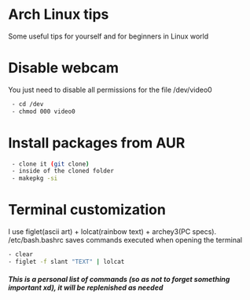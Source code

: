# Arch Linux tips

Some useful tips for yourself and for beginners in Linux world

# Disable webcam 
You just need to disable all permissions for the file /dev/video0
```sh
 - cd /dev
 - chmod 000 video0
```
  

# Install packages from AUR
```sh
 - clone it (git clone)
 - inside of the cloned folder
 - makepkg -si
```
  
  
# Terminal customization
   I use figlet(ascii art) + lolcat(rainbow text) + archey3(PC specs). /etc/bash.bashrc saves commands executed when opening the terminal
   ```sh
 - clear
 - figlet -f slant "TEXT" | lolcat 
   ````
  
  
 
#### _This is a personal list of commands (so as not to forget something important xd), it will be replenished as needed_
